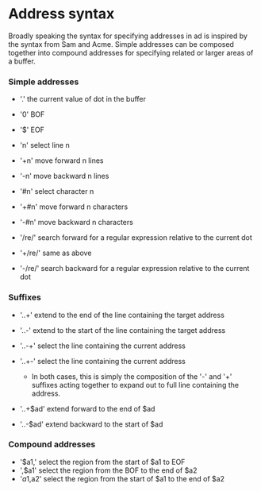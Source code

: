 # Address syntax

Broadly speaking the syntax for specifying addresses in ad is inspired by the syntax
from Sam and Acme. Simple addresses can be composed together into compound addresses
for specifying related or larger areas of a buffer.

### Simple addresses
- '.'      the current value of dot in the buffer
- '0'      BOF
- '$'      EOF
- 'n'      select line n
- '+n'     move forward n lines
- '-n'     move backward n lines

- '#n'     select character n
- '+#n'    move forward n characters
- '-#n'    move backward n characters

- '/re/'   search forward for a regular expression relative to the current dot
- '+/re/'  same as above
- '-/re/'  search backward for a regular expression relative to the current dot


### Suffixes
- '..+'    extend to the end of the line containing the target address
- '..-'    extend to the start of the line containing the target address

- '..-+'   select the line containing the current address
- '..+-'   select the line containing the current address
  - In both cases, this is simply the composition of the '-' and '+' suffixes
    acting together to expand out to full line containing the address.

- '..+$ad' extend forward to the end of $ad
- '..-$ad' extend backward to the start of $ad


### Compound addresses
- '$a1,'     select the region from the start of $a1 to EOF
- ',$a1'     select the region from the BOF to the end of $a2
- '$a1,$a2'  select the region from the start of $a1 to the end of $a2
